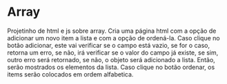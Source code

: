 # Array
Projetinho de html e js sobre array.
Cria uma página html com a opção de adicionar um novo item a lista e com a opção de ordená-la. 
Caso clique no botão adicionar, este vai verificar se o campo está vazio, 
se for o caso, retorna um erro, se não, irá verificar se o valor do campo já existe, se sim, outro erro será retornado, se não, o objeto será adicionado a lista. Então,
serão mostrados os elementos da lista. 
Caso clique no botão ordenar, os items serão colocados em ordem alfabetica. 
